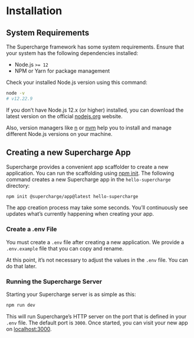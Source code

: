 # Installation


## System Requirements
The Supercharge framework has some system requirements. Ensure that your system has the following dependencies installed:

- Node.js `>= 12`
- NPM or Yarn for package management

Check your installed Node.js version using this command:

```bash
node -v
# v12.22.9
```

If you don’t have Node.js 12.x (or higher) installed, you can download the latest version on the official [nodejs.org](https://nodejs.org/en/download/) website.

Also, version managers like [n](https://github.com/tj/n) or [nvm](https://github.com/creationix/nvm) help you to install and manage different Node.js versions on your machine.


## Creating a new Supercharge App
Supercharge provides a convenient app scaffolder to create a new application. You can run the scaffolding using [npm init](https://docs.npmjs.com/cli/v8/commands/npm-init). The following command creates a new Supercharge app in the `hello-supercharge` directory:

```bash
npm init @supercharge/app@latest hello-supercharge
```

The app creation process may take some seconds. You’ll continuously see updates what’s currently happening when creating your app.


### Create a .env File
You must create a `.env` file after creating a new application. We provide a `.env.example` file that you can copy and rename.

At this point, it’s not necessary to adjust the values in the `.env` file. You can do that later.


### Running the Supercharge Server
Starting your Supercharge server is as simple as this:

```bash
npm run dev
```

This will run Supercharge’s HTTP server on the port that is defined in your `.env` file. The default port is `3000`. Once started, you can visit your new app on [localhost:3000](https://localhost:3000).
